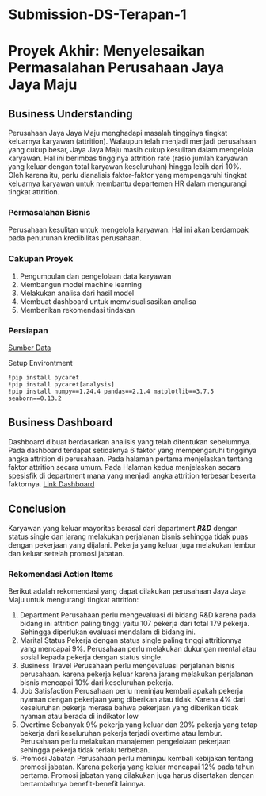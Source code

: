 # Submission-DS-Terapan-1
# Proyek Akhir: Menyelesaikan Permasalahan Perusahaan Jaya Jaya Maju
## Business Understanding
Perusahaan Jaya Jaya Maju menghadapi masalah tingginya tingkat keluarnya karyawan (attrition). Walaupun telah menjadi menjadi perusahaan yang cukup besar, Jaya Jaya Maju masih cukup kesulitan dalam mengelola karyawan. Hal ini berimbas tingginya attrition rate (rasio jumlah karyawan yang keluar dengan total karyawan keseluruhan) hingga lebih dari 10%. Oleh karena itu, perlu dianalisis faktor-faktor yang mempengaruhi tingkat keluarnya karyawan untuk membantu departemen HR dalam mengurangi tingkat attrition.
### Permasalahan Bisnis
Perusahaan kesulitan untuk mengelola karyawan. Hal ini akan berdampak pada penurunan kredibilitas perusahaan.
### Cakupan Proyek
1. Pengumpulan dan pengelolaan data karyawan
2. Membangun model machine learning
3. Melakukan analisa dari hasil model
4. Membuat dashboard untuk memvisualisasikan analisa
5. Memberikan rekomendasi tindakan
### Persiapan
[Sumber Data](https://github.com/dicodingacademy/dicoding_dataset/tree/main/employee)

Setup Environtment
```
!pip install pycaret
!pip install pycaret[analysis]
!pip install numpy==1.24.4 pandas==2.1.4 matplotlib==3.7.5 seaborn==0.13.2
```
## Business Dashboard
Dashboard dibuat berdasarkan analisis yang telah ditentukan sebelumnya. Pada dashboard terdapat setidaknya 6 faktor yang mempengaruhi tingginya angka attrition di perusahaan. Pada halaman pertama menjelaskan tentang faktor attrition secara umum. Pada Halaman kedua menjelaskan secara spesisfik di department mana yang menjadi angka attrition terbesar beserta faktornya.
[Link Dashboard](https://lookerstudio.google.com/reporting/24d8290c-bf4d-4ff4-9f2e-6502ae3e9ac5)
## Conclusion
Karyawan yang keluar mayoritas berasal dari department ***R&D*** dengan status single dan jarang melakukan perjalanan bisnis sehingga tidak puas dengan pekerjaan yang dijalani. Pekerja yang keluar juga melakukan lembur dan keluar setelah promosi jabatan.
### Rekomendasi Action Items
Berikut adalah rekomendasi yang dapat dilakukan perusahaan Jaya Jaya Maju untuk mengurangi tingkat attrition:
1. Department
   Perusahaan perlu mengevaluasi di bidang R&D karena pada bidang ini attrition paling tinggi yaitu 107 pekerja dari total 179 pekerja. Sehingga diperlukan evaluasi mendalam di bidang ini.
2. Marital Status
   Pekerja dengan status single paling tinggi attritionnya yang mencapai 9%. Perusahaan perlu melakukan dukungan mental atau sosial kepada pekerja dengan status single.
3. Business Travel
   Perusahaan perlu mengevaluasi perjalanan bisnis perusahaan. karena pekerja keluar karena jarang melakukan perjalanan bisnis mencapai 10% dari keseluruhan pekerja.
4. Job Satisfaction
   Perusahaan perlu meninjau kembali apakah pekerja nyaman dengan pekerjaan yang diberikan atau tidak. Karena 4% dari keseluruhan pekerja merasa bahwa pekerjaan yang diberikan tidak nyaman atau berada di indikator low
5. Overtime
   Sebanyak 9% pekerja yang keluar dan 20% pekerja yang tetap bekerja dari keseluruhan pekerja terjadi overtime atau lembur. Perusahaan perlu melakukan manajemen pengelolaan pekerjaan sehingga pekerja tidak terlalu terbeban.
6. Promosi Jabatan
   Perusahaan perlu meninjau kembali kebijakan tentang promosi jabatan. Karena pekerja yang keluar mencapai 12% pada tahun pertama. Promosi jabatan yang dilakukan juga harus disertakan dengan bertambahnya benefit-benefit lainnya.
